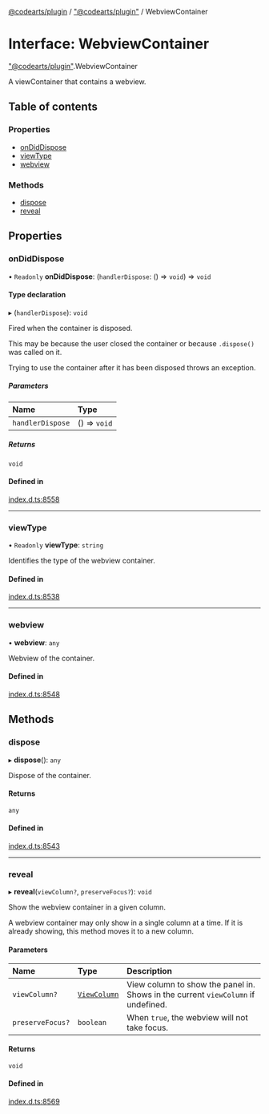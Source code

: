 [@codearts/plugin](../README.md) / ["@codearts/plugin"](../modules/_codearts_plugin_.md) / WebviewContainer

# Interface: WebviewContainer

["@codearts/plugin"](../modules/_codearts_plugin_.md).WebviewContainer

A viewContainer that contains a webview.

## Table of contents

### Properties

- [onDidDispose](codearts_plugin_.WebviewContainer.md#ondiddispose)
- [viewType](codearts_plugin_.WebviewContainer.md#viewtype)
- [webview](codearts_plugin_.WebviewContainer.md#webview)

### Methods

- [dispose](codearts_plugin_.WebviewContainer.md#dispose)
- [reveal](codearts_plugin_.WebviewContainer.md#reveal)

## Properties

### onDidDispose

• `Readonly` **onDidDispose**: (`handlerDispose`: () => `void`) => `void`

#### Type declaration

▸ (`handlerDispose`): `void`

Fired when the container is disposed.

This may be because the user closed the container or because `.dispose()` was
called on it.

Trying to use the container after it has been disposed throws an exception.

##### Parameters

| Name | Type |
| :------ | :------ |
| `handlerDispose` | () => `void` |

##### Returns

`void`

#### Defined in

[index.d.ts:8558](https://github.com/shuyaqian/cloudide-plugin-api/blob/5b69219/index.d.ts#L8558)

___

### viewType

• `Readonly` **viewType**: `string`

Identifies the type of the webview container.

#### Defined in

[index.d.ts:8538](https://github.com/shuyaqian/cloudide-plugin-api/blob/5b69219/index.d.ts#L8538)

___

### webview

• **webview**: `any`

Webview of the container.

#### Defined in

[index.d.ts:8548](https://github.com/shuyaqian/cloudide-plugin-api/blob/5b69219/index.d.ts#L8548)

## Methods

### dispose

▸ **dispose**(): `any`

Dispose of the container.

#### Returns

`any`

#### Defined in

[index.d.ts:8543](https://github.com/shuyaqian/cloudide-plugin-api/blob/5b69219/index.d.ts#L8543)

___

### reveal

▸ **reveal**(`viewColumn?`, `preserveFocus?`): `void`

Show the webview container in a given column.

A webview container may only show in a single column at a time. If it is already showing, this
method moves it to a new column.

#### Parameters

| Name | Type | Description |
| :------ | :------ | :------ |
| `viewColumn?` | [`ViewColumn`](../enums/codearts_plugin_.ViewColumn.md) | View column to show the panel in. Shows in the current `viewColumn` if undefined. |
| `preserveFocus?` | `boolean` | When `true`, the webview will not take focus. |

#### Returns

`void`

#### Defined in

[index.d.ts:8569](https://github.com/shuyaqian/cloudide-plugin-api/blob/5b69219/index.d.ts#L8569)
